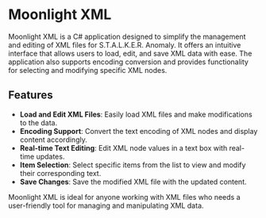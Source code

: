 # Moonlight XML

Moonlight XML is a C# application designed to simplify the management and editing of XML files for S.T.A.L.K.E.R. Anomaly. It offers an intuitive interface that allows users to load, edit, and save XML data with ease. The application also supports encoding conversion and provides functionality for selecting and modifying specific XML nodes.

## Features

- **Load and Edit XML Files**: Easily load XML files and make modifications to the data.
- **Encoding Support**: Convert the text encoding of XML nodes and display content accordingly.
- **Real-time Text Editing**: Edit XML node values in a text box with real-time updates.
- **Item Selection**: Select specific items from the list to view and modify their corresponding text.
- **Save Changes**: Save the modified XML file with the updated content.

Moonlight XML is ideal for anyone working with XML files who needs a user-friendly tool for managing and manipulating XML data.
